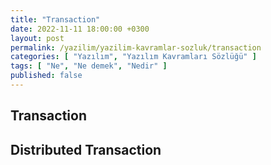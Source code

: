 ```yaml
---
title: "Transaction"
date: 2022-11-11 18:00:00 +0300
layout: post
permalink: /yazilim/yazilim-kavramlar-sozluk/transaction
categories: [ "Yazılım", "Yazılım Kavramları Sözlüğü" ]
tags: [ "Ne", "Ne demek", "Nedir" ]
published: false
---
```


## Transaction

## Distributed Transaction
